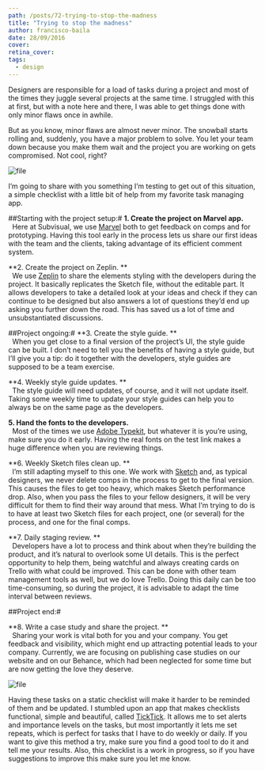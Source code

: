```yaml
---
path: /posts/72-trying-to-stop-the-madness
title: "Trying to stop the madness"
author: francisco-baila
date: 28/09/2016
cover: 
retina_cover: 
tags:
  - design
---
```


Designers are responsible for a load of tasks during a project and most of the times they juggle several projects at the same time. I struggled with this at first, but with a note here and there, I was able to get things done with only minor flaws once in awhile.

But as you know, minor flaws are almost never minor. The snowball starts rolling and, suddenly, you have a major problem to solve. You let your team down because you make them wait and the project you are working on gets compromised. Not cool, right?

![file](https://subvisual.s3.amazonaws.com/blog/post_image/201/original.png)

I’m going to share with you something I’m testing to get out of this situation, a simple checklist with a little bit of help from my favorite task managing app.

##Starting with the project setup:#
**1. Create the project on Marvel app.**<br> 
Here at Subvisual, we use [Marvel](https://marvelapp.com/) both to get feedback on comps and for prototyping. Having this tool early in the process lets us share our first ideas with the team and the clients, taking advantage of its efficient comment system.

**2. Create the project on Zeplin. **<br> 
We use [Zeplin](https://zeplin.io/) to share the elements styling with the developers during the project. It basically replicates the Sketch file, without the editable part. It allows developers to take a detailed look at your ideas and check if they can continue to be designed but also answers a lot of questions they’d end up asking you further down the road. This has saved us a lot of time and unsubstantiated discussions.

##Project ongoing:#
**3. Create the style guide. **<br> 
When you get close to a final version of the project’s UI, the style guide can be built. I don’t need to tell you the benefits of having a style guide, but I’ll give you a tip: do it together with the developers, style guides are supposed to be a team exercise.

**4. Weekly style guide updates. **<br> 
The style guide will need updates, of course, and it will not update itself. Taking some weekly time to update your style guides can help you to always be on the same page as the developers.

**5. Hand the fonts to the developers.**<br> 
Most of the times we use [Adobe Typekit](https://typekit.com/), but whatever it is you’re using, make sure you do it early. Having the real fonts on the test link makes a huge difference when you are reviewing things.

**6. Weekly Sketch files clean up. **<br> 
I’m still adapting myself to this one. We work with [Sketch](https://www.sketchapp.com/) and, as typical designers, we never delete comps in the process to get to the final version. This causes the files to get too heavy, which makes Sketch performance drop. Also, when you pass the files to your fellow designers, it will be very difficult for them to find their way around that mess. What I’m trying to do is to have at least two Sketch files for each project, one (or several) for the process, and one for the final comps.

**7. Daily staging review. **<br> 
Developers have a lot to process and think about when they’re building the product, and it’s natural to overlook some UI details. This is the perfect opportunity to help them, being watchful and always creating cards on Trello with what could be improved. This can be done with other team management tools as well, but we do love Trello. Doing this daily can be too time-consuming, so during the project, it is advisable to adapt the time interval between reviews.

##Project end:#

**8. Write a case study and share the project. **<br> 
Sharing your work is vital both for you and your company. You get feedback and visibility, which might end up attracting potential leads to your company. Currently, we are focusing on publishing case studies on our website and on our Behance, which had been neglected for some time but are now getting the love they deserve.

![file](https://subvisual.s3.amazonaws.com/blog/post_image/198/original.png)

Having these tasks on a static checklist will make it harder to be reminded of them and be updated. I stumbled upon an app that makes checklists functional, simple and beautiful, called [TickTick](https://ticktick.com/). It allows me to set alerts and importance levels on the tasks, but most importantly it lets me set repeats, which is perfect for tasks that I have to do weekly or daily. If you want to give this method a try, make sure you find a good tool to do it and tell me your results. Also, this checklist is a work in progress, so if you have suggestions to improve this make sure you let me know.
